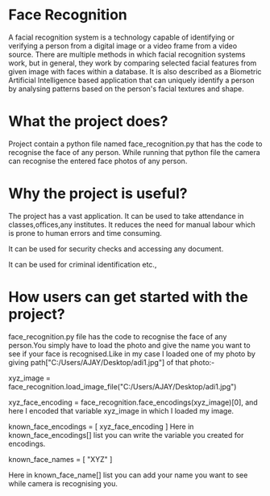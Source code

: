 # Face Recognition
A facial recognition system is a technology capable of identifying or verifying a person from a digital image or a video frame from a video source. There are multiple methods in which facial recognition systems work, but in general, they work by comparing selected facial features from given image with faces within a database. It is also described as a Biometric Artificial Intelligence based application that can uniquely identify a person by analysing patterns based on the person's facial textures and shape.

# What the project does?
Project contain a python file named face_recognition.py that has the code to recognise the face of any person.
While running that python file the camera can recognise the entered face photos of any person.

# Why the project is useful?
The project has a vast application.
It can be used to take attendance in classes,offices,any institutes. It reduces the need for manual labour which is prone to human errors and time consuming.

It can be used for security checks and accessing any document.

It can be used for criminal identification etc.,

# How users can get started with the project?
face_recognition.py file has the code to recognise the face of any person.You simply have to load the photo and give the name you want to see if your face is recognised.Like in my case I loaded one of my photo by giving path["C:/Users/AJAY/Desktop/adi1.jpg"] of that photo:-

 xyz_image = face_recognition.load_image_file("C:/Users/AJAY/Desktop/adi1.jpg")
 
 xyz_face_encoding = face_recognition.face_encodings(xyz_image)[0],  and here I encoded that variable xyz_image in which I loaded  my image.
 
 known_face_encodings = [
    xyz_face_encoding
]
Here in known_face_encodings[] list you can write the variable you created for encodings.

known_face_names = [
    "XYZ"
]

Here in known_face_name[] list you can add your name you want to see while camera is recognising you.

